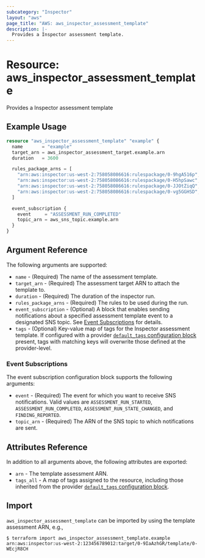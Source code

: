 ```yaml
---
subcategory: "Inspector"
layout: "aws"
page_title: "AWS: aws_inspector_assessment_template"
description: |-
  Provides a Inspector assessment template.
---
```


# Resource: aws_inspector_assessment_template

Provides a Inspector assessment template

## Example Usage

```terraform
resource "aws_inspector_assessment_template" "example" {
  name       = "example"
  target_arn = aws_inspector_assessment_target.example.arn
  duration   = 3600

  rules_package_arns = [
    "arn:aws:inspector:us-west-2:758058086616:rulespackage/0-9hgA516p",
    "arn:aws:inspector:us-west-2:758058086616:rulespackage/0-H5hpSawc",
    "arn:aws:inspector:us-west-2:758058086616:rulespackage/0-JJOtZiqQ",
    "arn:aws:inspector:us-west-2:758058086616:rulespackage/0-vg5GGHSD",
  ]

  event_subscription {
    event     = "ASSESSMENT_RUN_COMPLETED"
    topic_arn = aws_sns_topic.example.arn
  }
}
```

## Argument Reference

The following arguments are supported:

* `name` - (Required) The name of the assessment template.
* `target_arn` - (Required) The assessment target ARN to attach the template to.
* `duration` - (Required) The duration of the inspector run.
* `rules_package_arns` - (Required) The rules to be used during the run.
* `event_subscription` - (Optional) A block that enables sending notifications about a specified assessment template event to a designated SNS topic. See [Event Subscriptions](#event-subscriptions) for details.
* `tags` - (Optional) Key-value map of tags for the Inspector assessment template. If configured with a provider [`default_tags` configuration block](https://registry.terraform.io/providers/hashicorp/aws/latest/docs#default_tags-configuration-block) present, tags with matching keys will overwrite those defined at the provider-level.

### Event Subscriptions

The event subscription configuration block supports the following arguments:

* `event` - (Required) The event for which you want to receive SNS notifications. Valid values are `ASSESSMENT_RUN_STARTED`, `ASSESSMENT_RUN_COMPLETED`, `ASSESSMENT_RUN_STATE_CHANGED`, and `FINDING_REPORTED`.
* `topic_arn` - (Required) The ARN of the SNS topic to which notifications are sent.

## Attributes Reference

In addition to all arguments above, the following attributes are exported:

* `arn` - The template assessment ARN.
* `tags_all` - A map of tags assigned to the resource, including those inherited from the provider [`default_tags` configuration block](https://registry.terraform.io/providers/hashicorp/aws/latest/docs#default_tags-configuration-block).

## Import

`aws_inspector_assessment_template` can be imported by using the template assessment ARN, e.g.,

```
$ terraform import aws_inspector_assessment_template.example arn:aws:inspector:us-west-2:123456789012:target/0-9IaAzhGR/template/0-WEcjR8CH
```

